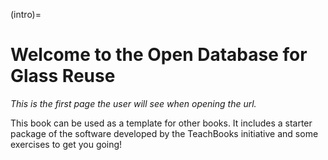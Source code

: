 (intro)=
# Welcome to the Open Database for Glass Reuse

_This is the first page the user will see when opening the url._

This book can be used as a template for other books. It includes a starter package of the software developed by the TeachBooks initiative and some exercises to get you going!